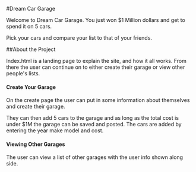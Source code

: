 #Dream Car Garage

Welcome to Dream Car Garage. You just won $1 Million dollars and get to spend it on 5 cars.

Pick your cars and compare your list to that of your friends.

##About the Project

Index.html is a landing page to explain the site, and how it all works. From there the user can continue on to either create their garage or view other people's lists.

#### Create Your Garage

On the create page the user can put in some information about themselves and create their garage.

They can then add 5 cars to the garage and as long as the total cost is under $1M the garage can be saved and posted. The cars are added by entering the year make model and cost.

#### Viewing Other Garages

The user can view a list of other garages with the user info shown along side.
